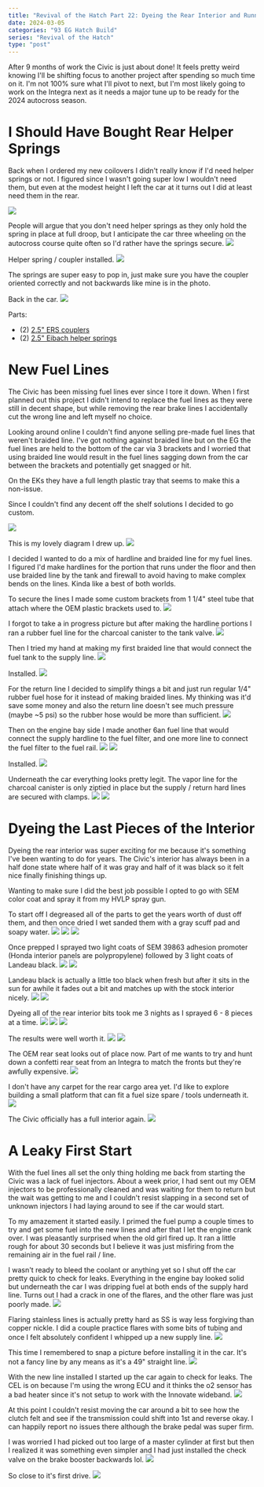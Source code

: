 ```yaml
---
title: "Revival of the Hatch Part 22: Dyeing the Rear Interior and Running Fuel Lines for the First Start"
date: 2024-03-05
categories: "93 EG Hatch Build"
series: "Revival of the Hatch"
type: "post"
---
```


After 9 months of work the Civic is just about done! It feels pretty weird knowing I'll be shifting focus to another project after spending so much time on it. I'm not 100% sure what I'll pivot to next, but I'm most likely going to work on the Integra next as it needs a major tune up to be ready for the 2024 autocross season.

# I Should Have Bought Rear Helper Springs

Back when I ordered my new coilovers I didn't really know if I'd need helper springs or not. I figured since I wasn't going super low I wouldn't need them, but even at the modest height I left the car at it turns out I did at least need them in the rear.

![](./images/1.jpg)

People will argue that you don't need helper springs as they only hold the spring in place at full droop, but I anticipate the car three wheeling on the autocross course quite often so I'd rather have the springs secure.
![](./images/2.jpg)

Helper spring / coupler installed.
![](./images/3.jpg)

The springs are super easy to pop in, just make sure you have the coupler oriented correctly and not backwards like mine is in the photo.

Back in the car.
![](./images/4.jpg)

Parts:

- (2) [2.5" ERS couplers](https://groundcontrolstore.com/products/ers-coupler-2-50-springs-each?_pos=1&_sid=ed7260427&_ss=r)
- (2) [2.5" Eibach helper springs](https://groundcontrolstore.com/products/eibach-springs-helper-250-spring?_pos=1&_sid=14d40b7ce&_ss=r)

# New Fuel Lines

The Civic has been missing fuel lines ever since I tore it down. When I first planned out this project I didn't intend to replace the fuel lines as they were still in decent shape, but while removing the rear brake lines I accidentally cut the wrong line and left myself no choice.

Looking around online I couldn't find anyone selling pre-made fuel lines that weren't braided line. I've got nothing against braided line but on the EG the fuel lines are held to the bottom of the car via 3 brackets and I worried that using braided line would result in the fuel lines sagging down from the car between the brackets and potentially get snagged or hit.

On the EKs they have a full length plastic tray that seems to make this a non-issue.

Since I couldn't find any decent off the shelf solutions I decided to go custom.

![](./images/5.jpg)

This is my lovely diagram I drew up.
![](./images/6.jpg)

I decided I wanted to do a mix of hardline and braided line for my fuel lines. I figured I'd make hardlines for the portion that runs under the floor and then use braided line by the tank and firewall to avoid having to make complex bends on the lines. Kinda like a best of both worlds.

To secure the lines I made some custom brackets from 1 1/4" steel tube that attach where the OEM plastic brackets used to.
![](./images/7.jpg)

I forgot to take a in progress picture but after making the hardline portions I ran a rubber fuel line for the charcoal canister to the tank valve.
![](./images/8.jpg)

Then I tried my hand at making my first braided line that would connect the fuel tank to the supply line.
![](./images/9.jpg)

Installed.
![](./images/10.jpg)

For the return line I decided to simplify things a bit and just run regular 1/4" rubber fuel hose for it instead of making braided lines. My thinking was it'd save some money and also the return line doesn't see much pressure (maybe ~5 psi) so the rubber hose would be more than sufficient.
![](./images/11.jpg)

Then on the engine bay side I made another 6an fuel line that would connect the supply hardline to the fuel filter, and one more line to connect the fuel filter to the fuel rail.
![](./images/12.jpg)
![](./images/13.jpg)

Installed.
![](./images/14.jpg)

Underneath the car everything looks pretty legit. The vapor line for the charcoal canister is only ziptied in place but the supply / return hard lines are secured with clamps.
![](./images/15.jpg)
![](./images/16.jpg)

# Dyeing the Last Pieces of the Interior

Dyeing the rear interior was super exciting for me because it's something I've been wanting to do for years. The Civic's interior has always been in a half done state where half of it was gray and half of it was black so it felt nice finally finishing things up.

Wanting to make sure I did the best job possible I opted to go with SEM color coat and spray it from my HVLP spray gun.

To start off I degreased all of the parts to get the years worth of dust off them, and then once dried I wet sanded them with a gray scuff pad and soapy water.
![](./images/17.jpg)
![](./images/18.jpg)
![](./images/19.jpg)

Once prepped I sprayed two light coats of SEM 39863 adhesion promoter (Honda interior panels are polypropylene) followed by 3 light coats of Landeau black.
![](./images/20.jpg)
![](./images/21.jpg)

Landeau black is actually a little too black when fresh but after it sits in the sun for awhile it fades out a bit and matches up with the stock interior nicely.
![](./images/22.jpg)
![](./images/23.jpg)

Dyeing all of the rear interior bits took me 3 nights as I sprayed 6 - 8 pieces at a time.
![](./images/24.jpg)
![](./images/25.jpg)
![](./images/26.jpg)

The results were well worth it.
![](./images/27.jpg)
![](./images/28.jpg)

The OEM rear seat looks out of place now. Part of me wants to try and hunt down a confetti rear seat from an Integra to match the fronts but they're awfully expensive.
![](./images/29.jpg)

I don't have any carpet for the rear cargo area yet. I'd like to explore building a small platform that can fit a fuel size spare / tools underneath it.
![](./images/30.jpg)

The Civic officially has a full interior again.
![](./images/31.jpg)

# A Leaky First Start

With the fuel lines all set the only thing holding me back from starting the Civic was a lack of fuel injectors. About a week prior, I had sent out my OEM injectors to be professionally cleaned and was waiting for them to return but the wait was getting to me and I couldn't resist slapping in a second set of unknown injectors I had laying around to see if the car would start.

To my amazement it started easily. I primed the fuel pump a couple times to try and get some fuel into the new lines and after that I let the engine crank over. I was pleasantly surprised when the old girl fired up. It ran a little rough for about 30 seconds but I believe it was just misfiring from the remaining air in the fuel rail / line.

I wasn't ready to bleed the coolant or anything yet so I shut off the car pretty quick to check for leaks. Everything in the engine bay looked solid but underneath the car I was dripping fuel at both ends of the supply hard line. Turns out I had a crack in one of the flares, and the other flare was just poorly made.
![](./images/33.jpg)

Flaring stainless lines is actually pretty hard as SS is way less forgiving than copper nickle. I did a couple practice flares with some bits of tubing and once I felt absolutely confident I whipped up a new supply line.
![](./images/34.jpg)

This time I remembered to snap a picture before installing it in the car. It's not a fancy line by any means as it's a 49" straight line.
![](./images/35.jpg)

With the new line installed I started up the car again to check for leaks. The CEL is on because I'm using the wrong ECU and it thinks the o2 sensor has a bad heater since it's not setup to work with the Innovate wideband.
![](./images/36.jpg)

At this point I couldn't resist moving the car around a bit to see how the clutch felt and see if the transmission could shift into 1st and reverse okay. I can happily report no issues there although the brake pedal was super firm.

I was worried I had picked out too large of a master cylinder at first but then I realized it was something even simpler and I had just installed the check valve on the brake booster backwards lol.
![](./images/37.jpg)

So close to it's first drive.
![](./images/38.jpg)
